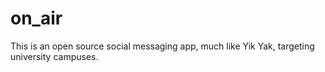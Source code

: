 # on_air <!-- - Follow the link: https://google.com to check it out. -->
This is an open source social messaging app, much like Yik Yak, targeting university campuses.
<!-- You can use these credentials to login, or you can **set up your own login** as well:
**Username: username  
Password: password**  
  
![Local Image](./Documentation/Justforshow.png)
-->
